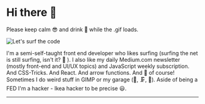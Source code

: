 # **Hi there** 👋
Please keep calm 😎 and drink 🥤 while the .gif loads.

![Let's surf the code](images/code_surfer.gif?raw=true)

I'm a semi-self-taught front end developer who likes surfing (surfing the net is still surfing, isn't it? 🤔 ). I also like my daily Medium.com newsletter (mostly front-end and UI/UX topics) and JavaScript weekly subscription. And CSS-Tricks. And React. And arrow functions. And 🍕 of course! Sometimes I do weird stuff in GIMP or my garage (🔨, 🗜️, 🔧). Aside of being a FED I'm a hacker - Ikea hacker to be precise 😃.

___

<!-- You can't reach me with ![Facebook logo](icons/facebook.png) but feel free to contact me via [![Linkedin logo](icons/linkedin.png)](https://www.linkedin.com/in/micha%C5%82-zaremba/) or [![Gmail logo](icons/gmail.png)](mailto:michelevilo@gmail.com) -->




<!--
 Icons made by <a href="https://www.flaticon.com/authors/freepik" title="Freepik">Freepik</a> from <a href="https://www.flaticon.com/" title="Flaticon"> www.flaticon.com</a>

 Icons made by <a href="https://www.flaticon.com/authors/pixel-perfect" title="Pixel perfect">Pixel perfect</a> from <a href="https://www.flaticon.com/" title="Flaticon"> www.flaticon.com</a>

Here are some ideas to get you started:

- 🔭 I’m currently working on ...
- 🌱 I’m currently learning ...
- 👯 I’m looking to collaborate on ...
- 🤔 I’m looking for help with ...
- 💬 Ask me about ...
- 📫 How to reach me: ...
- 😄 Pronouns: ...
- ⚡ Fun fact: ...
-->
